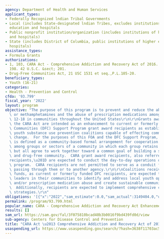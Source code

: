 ```yaml
---
agency: Department of Health and Human Services
applicant_types:
- Federally Recognized lndian Tribal Governments
- Local (includes State-designated lndian Tribes, excludes institutions of higher
  education and hospitals
- Public nonprofit institution/organization (includes institutions of higher education
  and hospitals)
- State (includes District of Columbia, public institutions of higher education and
  hospitals)
assistance_types:
- Formula Grants
authorizations:
- 1, 103, CARA Act - Comprehensive Addiction and Recovery Act of 2016. Pub. L. 114,
  198. 42 U.S.C. &sect; 201.
- Drug-Free Communities Act, 21 USC 1531 et seq.,P.L.105-20.
beneficiary_types:
- Youth (16-21)
categories:
- Health - Prevention and Control
cfda: '93.799'
fiscal_year: '2022'
layout: program
objective: "The purpose of this program is to prevent and reduce the abuse of opioids\
  \ or methamphetamines and the abuse of prescription medications among youth ages\
  \ 12-18 in communities throughout the United States\r\n\r\nGrants awarded through\
  \ the CARA Act are intended as an enhancement to current or formerly funded Drug-Free\
  \ Communities (DFC) Support Program grant award recipients as established community-based\
  \ youth substance use prevention coalitions capable of effecting community-level\
  \ change.  For the purposes of this FOA and the DFC Support Program, a coalition\
  \ is defined as a community-based formal arrangement for cooperation and collaboration\
  \ among groups or sectors of a community in which each group retains its identity,\
  \ but all agree to work together toward a common goal of building a safe, healthy,\
  \ and drug-free community.  CARA grant award recipients, also referred to as \u201C\
  recipients,\u201D are expected to conduct the day-to-day operations of the grant\
  \ program.  CARA recipients are not permitted to serve as a conduit for CARA funds\
  \ passing through them or to another agency.\r\n\r\nCoalitions receiving CARA Act\
  \ funds, as current or formerly funded DFC recipients, are expected to work with\
  \ leaders in their communities to identify and address local youth opioid, methamphetamine,\
  \ and/or prescription medication abuse and create sustainable community-level change.\
  \  Additionally, recipients are expected to implement comprehensive community-wide\
  \ strategies.\r\n"
obligations: '[{"x":"2022","sam_estimate":0.0,"sam_actual":3149404.0,"usa_spending_actual":3149404.0},{"x":"2023","sam_estimate":3199404.0,"sam_actual":0.0,"usa_spending_actual":2829716.16},{"x":"2024","sam_estimate":3199403.0,"sam_actual":0.0,"usa_spending_actual":0.0}]'
permalink: /program/93.799.html
popular_name: CARA - Comprehensive Addiction and Recovery Act Enhancement Grant
results: []
sam_url: https://sam.gov/fal/3f075810bcad40b3b0016f9bd439fd0d/view
sub-agency: Centers for Disease Control and Prevention
title: "CARA Act \u2013 Comprehensive Addiction and Recovery Act of 2016"
usaspending_url: https://www.usaspending.gov/search/?hash=3638f11703ac55037f671b20da43ddb0
---
```

